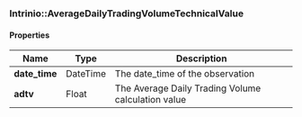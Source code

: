 

[//]: # (CLASS:Intrinio::AverageDailyTradingVolumeTechnicalValue)

[//]: # (KIND:object)

### Intrinio::AverageDailyTradingVolumeTechnicalValue

#### Properties

[//]: # (START_DEFINITION)

Name | Type | Description
------------ | ------------- | -------------
**date_time** | DateTime | The date_time of the observation &nbsp;
**adtv** | Float | The Average Daily Trading Volume calculation value &nbsp;

[//]: # (END_DEFINITION)



